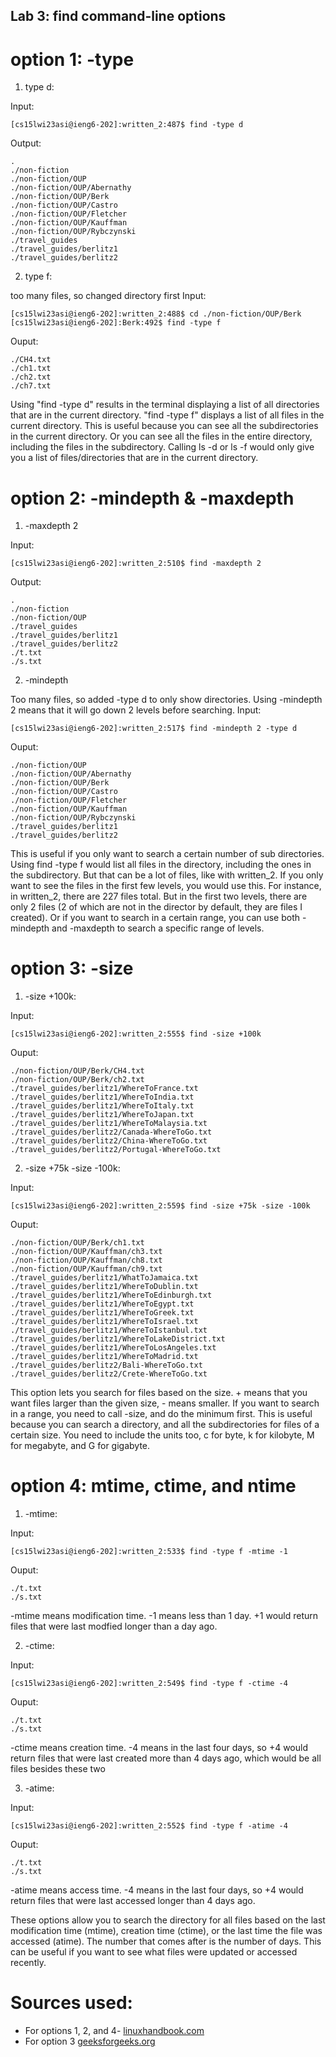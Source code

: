 ## Lab 3: find command-line options

# option 1: -type

1) type d:

Input:
```
[cs15lwi23asi@ieng6-202]:written_2:487$ find -type d
```
Output:
```
.
./non-fiction
./non-fiction/OUP
./non-fiction/OUP/Abernathy
./non-fiction/OUP/Berk
./non-fiction/OUP/Castro
./non-fiction/OUP/Fletcher
./non-fiction/OUP/Kauffman
./non-fiction/OUP/Rybczynski
./travel_guides
./travel_guides/berlitz1
./travel_guides/berlitz2
```

2) type f:

too many files, so changed directory first
Input:
```
[cs15lwi23asi@ieng6-202]:written_2:488$ cd ./non-fiction/OUP/Berk
[cs15lwi23asi@ieng6-202]:Berk:492$ find -type f
```
Ouput:
```
./CH4.txt
./ch1.txt
./ch2.txt
./ch7.txt
```

Using "find -type d" results in the terminal displaying a list of all directories that are in the current directory. 
"find -type f" displays a list of all files in the current directory. This is useful because you can see all the subdirectories in the current directory. 
Or you can see all the files in the entire directory, including the files in the subdirectory. Calling ls -d or ls -f would only give you a list of files/directories
that are in the current directory.

# option 2: -mindepth & -maxdepth

1) -maxdepth 2

Input:
```
[cs15lwi23asi@ieng6-202]:written_2:510$ find -maxdepth 2
```
Output:
```
.
./non-fiction
./non-fiction/OUP
./travel_guides
./travel_guides/berlitz1
./travel_guides/berlitz2
./t.txt
./s.txt
```
2) -mindepth 

Too many files, so added -type d to only show directories. Using -mindepth 2 means that it will go down 2 levels before searching.
Input:
```
[cs15lwi23asi@ieng6-202]:written_2:517$ find -mindepth 2 -type d
```
Ouput:
```
./non-fiction/OUP
./non-fiction/OUP/Abernathy
./non-fiction/OUP/Berk
./non-fiction/OUP/Castro
./non-fiction/OUP/Fletcher
./non-fiction/OUP/Kauffman
./non-fiction/OUP/Rybczynski
./travel_guides/berlitz1
./travel_guides/berlitz2
````

This is useful if you only want to search a certain number of sub directories. Using find -type f would list all files in the directory, including the ones in the
subdirectory. But that can be a lot of files, like with written_2. If you only want to see the files in the first few levels, you would use this. For instance,
in written_2, there are 227 files total. But in the first two levels, there are only 2 files (2 of which are not in the director by default, they are files I created). Or if you want to search in a certain range, you can use both -mindepth and -maxdepth to search a specific range of levels.

# option 3: -size

1) -size +100k:

Input:
```
[cs15lwi23asi@ieng6-202]:written_2:555$ find -size +100k
```
Ouput:
```
./non-fiction/OUP/Berk/CH4.txt
./non-fiction/OUP/Berk/ch2.txt
./travel_guides/berlitz1/WhereToFrance.txt
./travel_guides/berlitz1/WhereToIndia.txt
./travel_guides/berlitz1/WhereToItaly.txt
./travel_guides/berlitz1/WhereToJapan.txt
./travel_guides/berlitz1/WhereToMalaysia.txt
./travel_guides/berlitz2/Canada-WhereToGo.txt
./travel_guides/berlitz2/China-WhereToGo.txt
./travel_guides/berlitz2/Portugal-WhereToGo.txt
```

2) -size +75k -size -100k:

Input:
```
[cs15lwi23asi@ieng6-202]:written_2:559$ find -size +75k -size -100k
```
Ouput:
```
./non-fiction/OUP/Berk/ch1.txt
./non-fiction/OUP/Kauffman/ch3.txt
./non-fiction/OUP/Kauffman/ch8.txt
./non-fiction/OUP/Kauffman/ch9.txt
./travel_guides/berlitz1/WhatToJamaica.txt
./travel_guides/berlitz1/WhereToDublin.txt
./travel_guides/berlitz1/WhereToEdinburgh.txt
./travel_guides/berlitz1/WhereToEgypt.txt
./travel_guides/berlitz1/WhereToGreek.txt
./travel_guides/berlitz1/WhereToIsrael.txt
./travel_guides/berlitz1/WhereToIstanbul.txt
./travel_guides/berlitz1/WhereToLakeDistrict.txt
./travel_guides/berlitz1/WhereToLosAngeles.txt
./travel_guides/berlitz1/WhereToMadrid.txt
./travel_guides/berlitz2/Bali-WhereToGo.txt
./travel_guides/berlitz2/Crete-WhereToGo.txt
```

This option lets you search for files based on the size. + means that you want files larger than the given size, - means smaller. 
If you want to search in a range, you need to call -size, and do the minimum first. This is useful because you can search a directory, 
and all the subdirectories for files of a certain size. You need to include the units too, c for byte, k for kilobyte, M for megabyte, and G for gigabyte.

# option 4: mtime, ctime, and ntime

1) -mtime:

Input:
```
[cs15lwi23asi@ieng6-202]:written_2:533$ find -type f -mtime -1   
```
Ouput:
```
./t.txt
./s.txt
```

-mtime means modification time. -1 means less than 1 day. +1 would return files that were last modfied longer than a day ago.

2) -ctime:

Input:
```
[cs15lwi23asi@ieng6-202]:written_2:549$ find -type f -ctime -4 
```
Ouput:
```
./t.txt
./s.txt
```

-ctime means creation time. -4 means in the last four days, so +4 would return files that were last created more than 4 days ago, which would be all files besides these two

3) -atime:

Input:
```
[cs15lwi23asi@ieng6-202]:written_2:552$ find -type f -atime -4
```
Ouput:
```
./t.txt
./s.txt
```

-atime means access time. -4 means in the last four days, so +4 would return files that were last accessed longer than 4 days ago.

These options allow you to search the directory for all files based on the last modification time (mtime), creation time (ctime), or the last time the 
file was accessed (atime). The number that comes after is the number of days. This can be useful if you want to see what files were updated or accessed recently.



# Sources used: 
* For options 1, 2, and 4- [linuxhandbook.com](https://linuxhandbook.com/find-command-examples/)
* For option 3 [geeksforgeeks.org](https://www.geeksforgeeks.org/mindepth-maxdepth-linux-find-command-limiting-search-specific-directory/)
